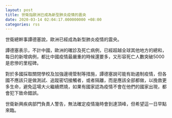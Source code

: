```yaml
---
layout: post
title: 世衛指歐洲已成為新型肺炎疫情的震央
date: 2020-03-14 02:04:17.000000000 +08:00
categories: rss
---
```


世衛總幹事譚德塞說，歐洲已經成為新型肺炎疫情的震央。

譚德塞表示，不計中國，歐洲的確診及死亡病例，已經超越全球其他地方的總和，每日的新增病例，都比中國疫情最嚴重的時候還要多，又形容死亡人數突破5000是悲慘的里程碑。

對於多國採取關閉學校及加強邊境管制等措施，譚德塞說可能有助遏制疫情，但各國不應該只是做測試、追蹤密切接觸者，或者隔離，而是應該全部都做，以挽救更多生命，避免這場大火繼續燃燒，如果有國家認為疫情不會在他們的國家出現，都會犯下致命錯誤。

世衛新興疾病部門負責人警告，無法確定疫情幾時會到達頂峰，但希望這一日早點來臨。
